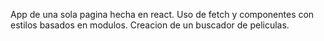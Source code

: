 App de una sola pagina hecha en react.
Uso de fetch y componentes con estilos basados en modulos.
Creacion de un buscador de peliculas.
